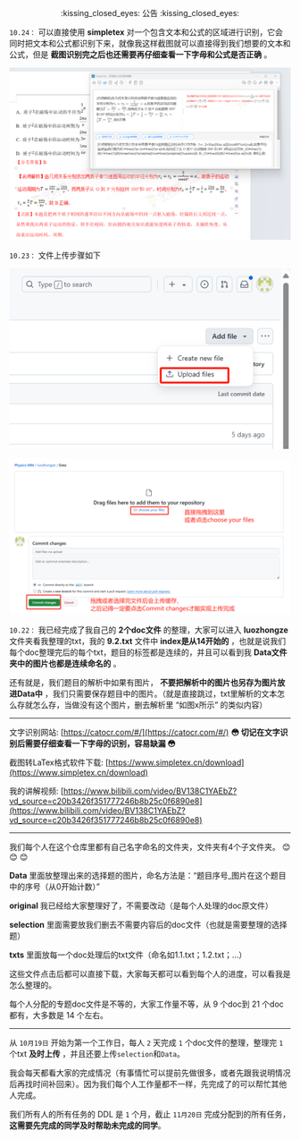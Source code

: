 <p align="center">  
:kissing_closed_eyes:  公告  :kissing_closed_eyes:
</p>  

``10.24：`` 可以直接使用 **simpletex** 对一个包含文本和公式的区域进行识别，它会同时把文本和公式都识别下来，就像我这样截图就可以直接得到我们想要的文本和公式，但是 **截图识别完之后也还需要再仔细查看一下字母和公式是否正确** 。

![step](./luozhongze/406b0db93833a62c302e6e3967771bb.png)

``10.23：`` 文件上传步骤如下

![step1](./luozhongze/08900a47c337732db942c633e21f739.png)

![step2](./luozhongze/e92bd5398c6076acaf4b3a33dd8a098.png)

``10.22：`` 我已经完成了我自己的 **2个doc文件** 的整理，大家可以进入 **luozhongze** 文件夹看我整理的txt，我的 **9.2.txt** 文件中 **index是从14开始的** ，也就是说我们每个doc整理完后的每个txt，题目的标签都是连续的，并且可以看到我 **Data文件夹中的图片也都是连续命名的** 。

还有就是，我们题目的解析中如果有图片， **不要把解析中的图片也另存为图片放进Data中** ，我们只需要保存题目中的图片。（就是直接跳过，txt里解析的文本怎么存就怎么存，当做没有这个图片，删去解析里 “如图x所示” 的类似内容）

***
文字识别网站: [https://catocr.com/#/](https://catocr.com/#/) **:flushed:  切记在文字识别后需要仔细查看一下字母的识别，容易缺漏  :flushed:**

截图转LaTex格式软件下载: [https://www.simpletex.cn/download](https://www.simpletex.cn/download)

我的讲解视频: [https://www.bilibili.com/video/BV138C1YAEbZ?vd_source=c20b3426f351777246b8b25c0f6890e8](https://www.bilibili.com/video/BV138C1YAEbZ?vd_source=c20b3426f351777246b8b25c0f6890e8)
***

我们每个人在这个仓库里都有自己名字命名的文件夹，文件夹有4个子文件夹。 :blush:  :blush:  :blush:

**Data** 里面放整理出来的选择题的图片，命名方法是：“题目序号_图片在这个题目中的序号（从0开始计数）”

**original** 我已经给大家整理好了，不需要改动（是每个人处理的doc原文件）

**selection** 里面需要放我们删去不需要内容后的doc文件（也就是需要整理的选择题）

**txts** 里面放每一个doc处理后的txt文件（命名如1.1.txt；1.2.txt；...）

这些文件点击后都可以直接下载，大家每天都可以看到每个人的进度，可以看我是怎么整理的。

每个人分配的专题doc文件是不等的，大家工作量不等，从 9 个doc到 21 个doc都有，大多数是 14 个左右。
***

从 ``10月19日`` 开始为第一个工作日，每人 ``2`` 天完成 ``1`` 个doc文件的整理，整理完 ``1`` 个txt **及时上传** ，并且还要上传``selection``和``Data``。

我会每天都看大家的完成情况（有事情忙可以提前先做很多，或者先跟我说明情况后再找时间补回来）。因为我们每个人工作量都不一样，先完成了的可以帮忙其他人完成。

我们所有人的所有任务的 DDL 是 ``1`` 个月，截止 ``11月20日`` 完成分配到的所有任务，**这需要先完成的同学及时帮助未完成的同学**。
